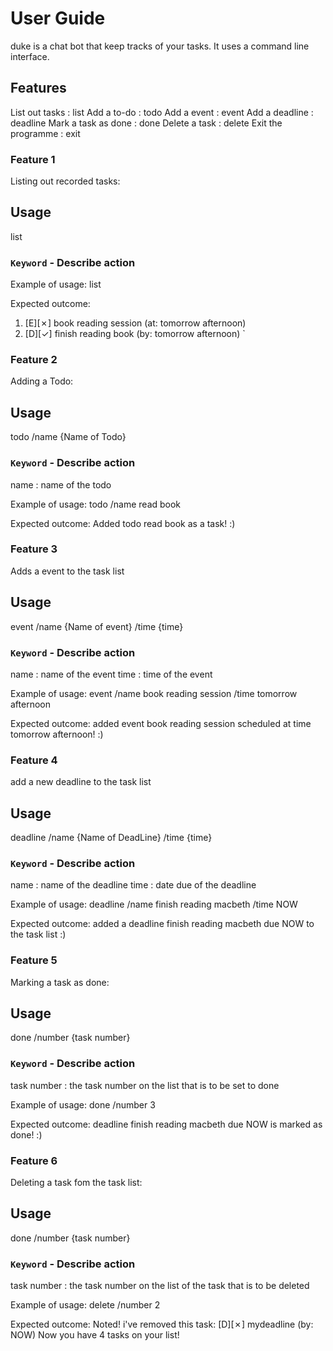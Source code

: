 # User Guide
duke is a chat bot that keep tracks of your tasks.
It uses a command line interface. 

## Features 
List out tasks : list
Add a to-do : todo
Add a event : event
Add a deadline : deadline
Mark a task as done : done
Delete a task : delete
Exit the programme : exit

### Feature 1 
Listing out recorded tasks:


## Usage
list
### `Keyword` - Describe action

Example of usage: 
list

Expected outcome:
1. [E][✗] book reading session (at: tomorrow afternoon)
1. [D][✓] finish reading book (by: tomorrow afternoon)
`

### Feature 2 
Adding a Todo:
## Usage
todo /name {Name of Todo}
### `Keyword` - Describe action
name : name of the todo

Example of usage: 
todo /name read book

Expected outcome:
Added todo read book as a task! :)

### Feature 3 
Adds a event to the task list

## Usage
event /name {Name of event} /time {time}
### `Keyword` - Describe action
name : name of the event
time : time of the event

Example of usage: 
event /name book reading session /time tomorrow afternoon

Expected outcome:
added event book reading session scheduled at time tomorrow afternoon! :)


### Feature 4 
add a new deadline to the task list

## Usage
deadline /name {Name of DeadLine} /time {time}
### `Keyword` - Describe action
name : name of the deadline
time : date due of the deadline

Example of usage: 
deadline /name finish reading macbeth /time NOW

Expected outcome:
added a deadline finish reading macbeth due NOW to the task list :)


### Feature 5 
Marking a task as done:

## Usage
done /number {task number} 

### `Keyword` - Describe action
task number : the task number on the list that is to be set to done


Example of usage: 
done /number 3

Expected outcome:
deadline finish reading macbeth due NOW is marked as done! :)



### Feature 6 
Deleting a task fom the task list:

## Usage
done /number {task number} 

### `Keyword` - Describe action
task number : the task number on the list of the task that is to be deleted

Example of usage:
delete /number 2

Expected outcome:
Noted! i've removed this task:
	[D][✗] mydeadline (by: NOW)
	Now you have 4 tasks on your list!
